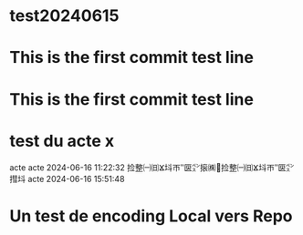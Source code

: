 ﻿# test20240615
# This is the first commit test line 
# This is the first commit test line 
# test du acte x
acte 
acte 2024-06-16 11:22:32
捡整㈠㈰ⴴ㘰ㄭ‶㔱㌺㨰㈱਍捡整㈠㈰ⴴ㘰ㄭ‶㔱㌺㨹㘰 
acte 2024-06-16 15:51:48
# Un test de encoding Local vers Repo
